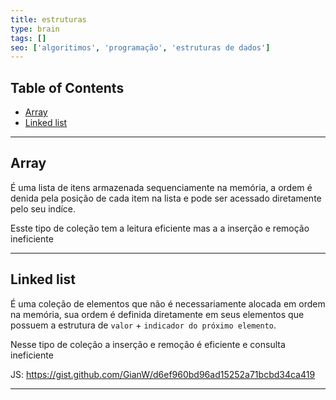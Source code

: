```yaml
---
title: estruturas
type: brain
tags: []
seo: ['algoritimos', 'programação', 'estruturas de dados']
---
```


## Table of Contents

- [Array](#array)
- [Linked list](#linked-list)

<hr>
<a name="array"></a>

## Array

É uma lista de itens armazenada sequenciamente na memória, a ordem é denida pela posição de cada item na lista e pode ser acessado diretamente pelo seu indíce.

Esste tipo de coleção tem a leitura eficiente mas a a inserção e remoção ineficiente

<a name="escopo-de-variaveis"></a>

<hr>

<a name="escopo-de-variaveis"></a>

## Linked list

É uma coleção de elementos que não é necessariamente alocada em ordem na memória, sua ordem é definida diretamente em seus elementos que possuem a estrutura de `valor` + `indicador do próximo elemento`.

Nesse tipo de coleção a inserção e remoção é eficiente e consulta ineficiente

JS: <a href='https://gist.github.com/GianW/d6ef960bd96ad15252a71bcbd34ca419'>https://gist.github.com/GianW/d6ef960bd96ad15252a71bcbd34ca419</a>

<hr>
